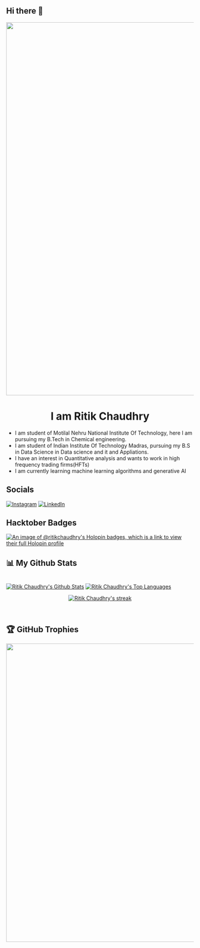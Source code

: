 ## Hi there 👋

<div align="center">
<img src="https://user-images.githubusercontent.com/94922914/233506434-36031a8f-41f2-4c8d-9252-3624edfb0953.gif" align="center" width="1000" />
<!--img src="https://user-images.githubusercontent.com/42115530/92640221-9728ca00-f2fa-11ea-8994-c72b26e937de.gif" align="center"-->
</div><h1 align="center">I am Ritik Chaudhry</h1>

- I am student of Motilal Nehru National Institute Of Technology, here I am pursuing my B.Tech in Chemical engineering.
- I am student of Indian Institute Of Technology Madras, pursuing my B.S in Data Science in Data science and it and Appliations.
- I have an interest in Quantitative analysis and wants to work in high frequency trading firms(HFTs)
- I am currently learning machine learning algorithms and generative AI

## Socials
[![Instagram](https://img.shields.io/badge/Instagram-%23E4405F.svg?logo=Instagram&logoColor=white)](https://instagram.com/ritik._.chaudhry)
[![LinkedIn](https://img.shields.io/badge/LinkedIn-%230077B5.svg?logo=linkedin&logoColor=white)](https://linkedin.com/in/ritik-chaudhry)

## Hacktober Badges
[![An image of @ritikchaudhry's Holopin badges, which is a link to view their full Holopin profile](https://holopin.me/ritikchaudhry)](https://holopin.io/@ritikchaudhry)

## 📊 My Github Stats

  <br/>
    <a href="https://github.com/RITIK-CHAUDHRY/github-readme-stats"><img alt="Ritik Chaudhry's Github Stats" src="https://github-readme-stats.vercel.app/api?username=RITIK-CHAUDHRY&show_icons=true&count_private=true&theme=react&hide_border=true&bg_color=0D1117" /></a>
  <a href="https://github.com/RITIK-CHAUDHRY/github-readme-stats"><img alt="Ritik Chaudhry's Top Languages" src="https://github-readme-stats.vercel.app/api/top-langs/?username=RITIK-CHAUDHRY&langs_count=8&count_private=true&layout=compact&theme=react&hide_border=true&bg_color=0D1117" /></a>
  <br/>
  <p align="center">
    <a href="https://github.com/RITIK-CHAUDHRY/github-readme-streak-stats">
        <img title="🔥 Get streak stats for your profile at git.io/streak-stats" alt="Ritik Chaudhry's streak" src="https://github-readme-streak-stats.herokuapp.com/?user=RITIK-CHAUDHRY&theme=black-ice&hide_border=true&stroke=0000&background=060A0CD0"/>
    </a>
</p>

<br/>

## 🏆 GitHub Trophies
<img src="https://github-trophies.vercel.app/?username=RITIK-CHAUDHRY&theme=onestar&no-frame=true" width="800"/>


